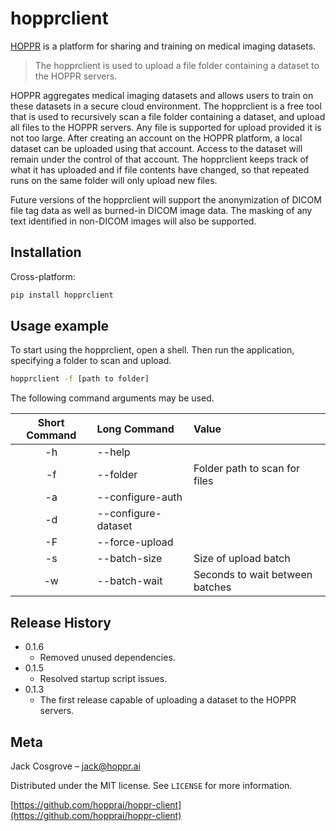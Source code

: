 # hopprclient
[HOPPR](https://www.hoppr.ai) is a platform for sharing and training on medical imaging datasets.

> The hopprclient is used to upload a file folder containing a dataset to the HOPPR servers.

HOPPR aggregates medical imaging datasets and allows users to train on these datasets in a secure cloud environment. The hopprclient is a free tool that is used to recursively scan a file folder containing a dataset, and upload all files to the HOPPR servers. Any file is supported for upload provided it is not too large. After creating an account on the HOPPR platform, a local dataset can be uploaded using that account. Access to the dataset will remain under the control of that account. The hopprclient keeps track of what it has uploaded and if file contents have changed, so that repeated runs on the same folder will only upload new files.

Future versions of the hopprclient will support the anonymization of DICOM file tag data as well as burned-in DICOM image data. The masking of any text identified in non-DICOM images will also be supported.  

## Installation

Cross-platform:

```sh
pip install hopprclient
```

## Usage example

To start using the hopprclient, open a shell. Then run the application, specifying a folder to scan and upload.

```sh
hopprclient -f [path to folder]
```

The following command arguments may be used.

| Short Command | Long Command        | Value                           |
| :-----------: | :------------------ | :------------------------------ |
| -h            | --help              |                                 |
| -f            | --folder            | Folder path to scan for files   |
| -a            | --configure-auth    |                                 |
| -d            | --configure-dataset |                                 |
| -F            | --force-upload      |                                 |
| -s            | --batch-size        | Size of upload batch            |
| -w            | --batch-wait        | Seconds to wait between batches |

## Release History

* 0.1.6
    * Removed unused dependencies.
* 0.1.5
    * Resolved startup script issues.
* 0.1.3
    * The first release capable of uploading a dataset to the HOPPR servers.

## Meta

Jack Cosgrove – jack@hoppr.ai

Distributed under the MIT license. See ``LICENSE`` for more information.

[https://github.com/hopprai/hoppr-client](https://github.com/hopprai/hoppr-client)